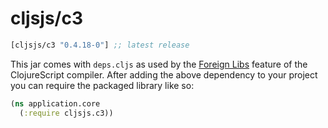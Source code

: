# cljsjs/c3

[](dependency)
```clojure
[cljsjs/c3 "0.4.18-0"] ;; latest release
```
[](/dependency)

This jar comes with `deps.cljs` as used by the [Foreign Libs][flibs] feature
of the ClojureScript compiler. After adding the above dependency to your project
you can require the packaged library like so:

```clojure
(ns application.core
  (:require cljsjs.c3))
```

[flibs]: https://github.com/clojure/clojurescript/wiki/Packaging-Foreign-Dependencies
